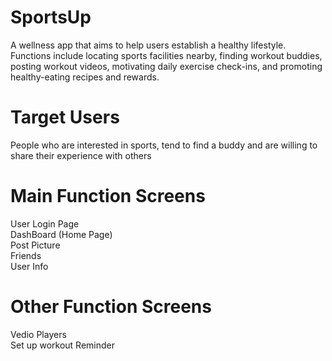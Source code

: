 # SportsUp
A wellness app that aims to help users establish a healthy lifestyle. Functions include locating sports facilities nearby, finding workout buddies, posting workout videos, motivating daily exercise check-ins, and promoting healthy-eating recipes and rewards. 
# Target Users
People who are interested in sports, tend to find a buddy and are willing to share their experience with others
# Main Function Screens
User Login Page <br />
DashBoard (Home Page) <br />
Post Picture <br />
Friends <br />
User Info <br />
# Other Function Screens
Vedio Players <br />
Set up workout Reminder <br />


